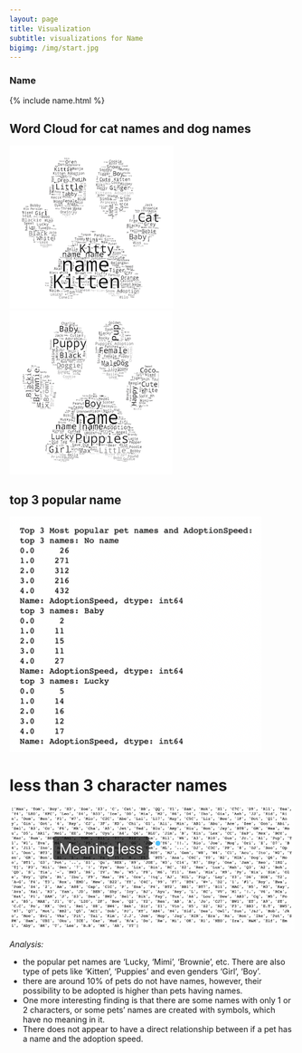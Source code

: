 ```yaml
---
layout: page
title: Visualization
subtitle: visualizations for Name
bigimg: /img/start.jpg
---
```


### Name

{% include name.html %}

## Word Cloud for cat names and dog names

![cat word cloud](/img/cat.png)
![dog word cloud](/img/dog.png)

## top 3 popular name

![popular name](/img/popular-name.png)

# less than 3 character names

![less than three character names](/img/name.png)

*Analysis:*
* the popular pet names are ‘Lucky, ‘Mimi’, ‘Brownie’, etc. There are also type of pets like ‘Kitten’, ‘Puppies’ and even genders ‘Girl’, ‘Boy’.
* there are around 10% of pets do not have names, however, their possibility to be adopted is higher than pets having names. 
* One more interesting finding is that there are some names with only 1 or 2 characters, or some pets’ names are created with symbols, which have no meaning in it. 
* There does not appear to have a direct relationship between if a pet has a name and the adoption speed.

